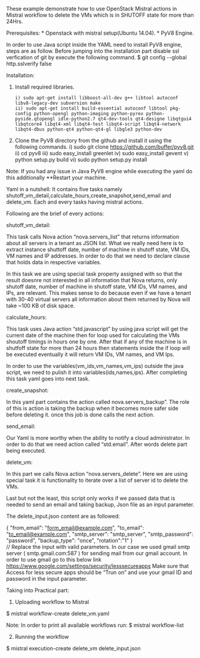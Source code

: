 These example demonstrate how to use OpenStack Mistral actions in Mistral workflow to delete the VMs which is in SHUTOFF state for more than 24Hrs.

Prerequisites:
    * Openstack with mistral setup(Ubuntu 14.04).
    * PyV8 Engine.

In order to use Java script inside the YAML need to install PyV8 engine, steps are as follow.
Before jumping into the installation part disable ssl verfication of git by execute the following command.
   $ git config --global http.sslverify false

Installation: 

1. Install required libraries.

       i) sudo apt-get install libboost-all-dev g++ libtool autoconf libv8-legacy-dev subversion make
       ii) sudo apt-get install build-essential autoconf libtool pkg-config python-opengl python-imaging python-pyrex python-pyside.qtopengl idle-python2.7 qt4-dev-tools qt4-designe libqtgui4 libqtcore4 libqt4-xml libqt4-test libqt4-script libqt4-network libqt4-dbus python-qt4 python-qt4-gl libgle3 python-dev

2. Clone the PyV8 directory from the github and install it using the following commands.
       i) sudo git clone https://github.com/buffer/pyv8.git
      ii) cd pyv8
     iii) sudo easy_install greenlet
      iv) sudo easy_install gevent
       v) python setup.py build
      vi) sudo python setup.py install

 Note: If you had any issue in Java PyV8 engine while executing the yaml do this additionally **Restart your machine. 

Yaml in a nutshell: 
It contains five tasks namely shutoff_vm_detail,calculate_hours,create_snapshot,send_email and delete_vm. Each and every tasks having mistral actions. 

Following are the brief of every actions:

shutoff_vm_detail:

  This task calls Nova action “nova.servers_list” that returns information about all servers in a tenant as JSON list. What we really need here is to extract instance shuttoff date, number of machine in shutoff state, VM IDs, VM names and IP addresses. In order to do that we need to declare clause that holds data in respective variables.
  
  In this task we are using special task property assigned with so that the result doesnre not interested in all information that Nova returns, only shutoff date, number of machine in shutoff state, VM IDs, VM names, and IPs,  are relevant. This makes sense to do because even if we have a tenant with 30-40 virtual servers all information about them returned by Nova will take ~100 KB of disk space. 

calculate_hours:

  This task uses Java action “std.javascript” by using java script will get the current date of the machine then for loop used for calculating the VMs shoutoff timings in hours one by one. After that if any of the machine is in shutfoff state for more than 24 hours then statements inside the if loop will be executed eventually it will return VM IDs, VM names, and VM Ips.

  In order to use the variables(vm_ids,vm_names,vm_ips) outside the java script, we need to pulish it into variables(ids,names,ips). After completing this task yaml goes into next task.

create_snapshot: 

  In this yaml part contains the action called nova.servers_backup”. The role of this is action is taking the backup when it becomes more safer side before deleting it. once this job is done calls the next action.

send_email: 
  
  Our Yaml is more worthy when the ability to notify a cloud administrator. In order to do that we need action called “std.email”. After words delete part being executed.

delete_vm:
  
  In this part we calls Nova action “nova.servers_delete”. Here we are using special task it is functionality to iterate over a list of server id to delete the VMs.

Last but not the least, this script only works if we passed data that is needed to send an email and taking backup, Json file as an input parameter.

The delete_input.json content are as followed:

{
       "from_email": "form_email@example.com",
       "to_email": "to_email@example.com",
       "smtp_server": "smtp_server",
       "smtp_password": "password",
       "backup_type": "once",
       "rotation":"1"
}         
// Replace the input with valid parameters. In our case we used gmail smtp server  ( smtp.gmail.com:587 ) for sending mail from our gmail account. In order to use gmail go to this below link 
       https://www.google.com/settings/security/lesssecureapps
Make sure that Access for less secure apps should be “Trun on” and use your gmail ID and password in the input parameter.


Taking into Practical part: 

1. Uploading workflow to Mistral

$ mistral workflow-create delete_vm.yaml

Note: In order to print all available workflows run: 
$ mistral workflow-list

2. Running the workflow

$ mistral execution-create delete_vm delete_input.json
